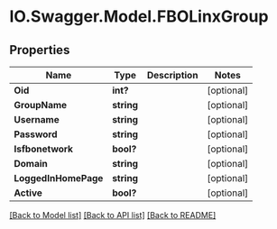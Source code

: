 # IO.Swagger.Model.FBOLinxGroup
## Properties

Name | Type | Description | Notes
------------ | ------------- | ------------- | -------------
**Oid** | **int?** |  | [optional] 
**GroupName** | **string** |  | [optional] 
**Username** | **string** |  | [optional] 
**Password** | **string** |  | [optional] 
**Isfbonetwork** | **bool?** |  | [optional] 
**Domain** | **string** |  | [optional] 
**LoggedInHomePage** | **string** |  | [optional] 
**Active** | **bool?** |  | [optional] 

[[Back to Model list]](../README.md#documentation-for-models) [[Back to API list]](../README.md#documentation-for-api-endpoints) [[Back to README]](../README.md)

